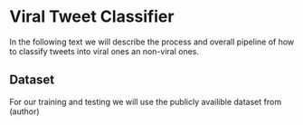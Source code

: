 # Viral Tweet Classifier

In the following text we will describe the process and overall pipeline of how to classify tweets into viral ones an non-viral ones. 

## Dataset

For our training and testing we will use the publicly availible dataset from (author)
